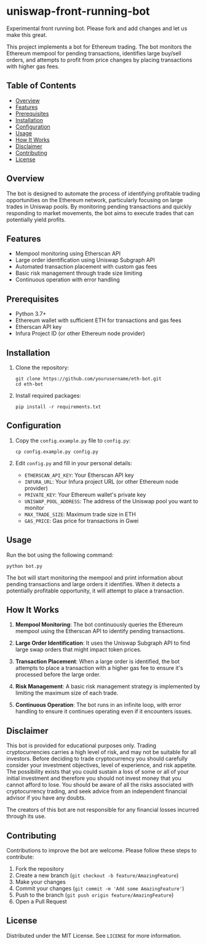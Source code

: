 # uniswap-front-running-bot
Experimental front running bot. Please fork and add changes and let us make this great.

This project implements a  bot for Ethereum trading. The bot monitors the Ethereum mempool for pending transactions, identifies large buy/sell orders, and attempts to profit from price changes by placing transactions with higher gas fees.

## Table of Contents

- [Overview](#overview)
- [Features](#features)
- [Prerequisites](#prerequisites)
- [Installation](#installation)
- [Configuration](#configuration)
- [Usage](#usage)
- [How It Works](#how-it-works)
- [Disclaimer](#disclaimer)
- [Contributing](#contributing)
- [License](#license)

## Overview

The  bot is designed to automate the process of identifying profitable trading opportunities on the Ethereum network, particularly focusing on large trades in Uniswap pools. By monitoring pending transactions and quickly responding to market movements, the bot aims to execute trades that can potentially yield profits.

## Features

- Mempool monitoring using Etherscan API
- Large order identification using Uniswap Subgraph API
- Automated transaction placement with custom gas fees
- Basic risk management through trade size limiting
- Continuous operation with error handling

## Prerequisites

- Python 3.7+
- Ethereum wallet with sufficient ETH for transactions and gas fees
- Etherscan API key
- Infura Project ID (or other Ethereum node provider)

## Installation

1. Clone the repository:
   ```
   git clone https://github.com/yourusername/eth-bot.git
   cd eth-bot
   ```

2. Install required packages:
   ```
   pip install -r requirements.txt
   ```

## Configuration

1. Copy the `config.example.py` file to `config.py`:
   ```
   cp config.example.py config.py
   ```

2. Edit `config.py` and fill in your personal details:
   - `ETHERSCAN_API_KEY`: Your Etherscan API key
   - `INFURA_URL`: Your Infura project URL (or other Ethereum node provider)
   - `PRIVATE_KEY`: Your Ethereum wallet's private key
   - `UNISWAP_POOL_ADDRESS`: The address of the Uniswap pool you want to monitor
   - `MAX_TRADE_SIZE`: Maximum trade size in ETH
   - `GAS_PRICE`: Gas price for  transactions in Gwei

## Usage

Run the bot using the following command:

```
python bot.py
```

The bot will start monitoring the mempool and print information about pending transactions and large orders it identifies. When it detects a potentially profitable opportunity, it will attempt to place a  transaction.

## How It Works

1. **Mempool Monitoring**: The bot continuously queries the Ethereum mempool using the Etherscan API to identify pending transactions.

2. **Large Order Identification**: It uses the Uniswap Subgraph API to find large swap orders that might impact token prices.

3. **Transaction Placement**: When a large order is identified, the bot attempts to place a  transaction with a higher gas fee to ensure it's processed before the large order.

4. **Risk Management**: A basic risk management strategy is implemented by limiting the maximum size of each trade.

5. **Continuous Operation**: The bot runs in an infinite loop, with error handling to ensure it continues operating even if it encounters issues.

## Disclaimer

This bot is provided for educational purposes only. Trading cryptocurrencies carries a high level of risk, and may not be suitable for all investors. Before deciding to trade cryptocurrency you should carefully consider your investment objectives, level of experience, and risk appetite. The possibility exists that you could sustain a loss of some or all of your initial investment and therefore you should not invest money that you cannot afford to lose. You should be aware of all the risks associated with cryptocurrency trading, and seek advice from an independent financial advisor if you have any doubts.

The creators of this bot are not responsible for any financial losses incurred through its use.

## Contributing

Contributions to improve the bot are welcome. Please follow these steps to contribute:

1. Fork the repository
2. Create a new branch (`git checkout -b feature/AmazingFeature`)
3. Make your changes
4. Commit your changes (`git commit -m 'Add some AmazingFeature'`)
5. Push to the branch (`git push origin feature/AmazingFeature`)
6. Open a Pull Request

## License

Distributed under the MIT License. See `LICENSE` for more information.
